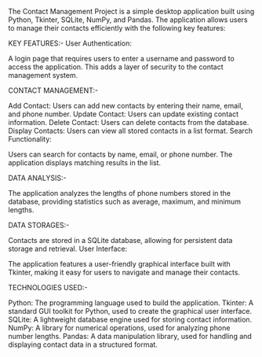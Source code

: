 The Contact Management Project is a simple desktop application built using Python, Tkinter, SQLite, NumPy, and Pandas. The application allows users to manage their contacts efficiently with the following key features:

KEY FEATURES:-
User Authentication:

A login page that requires users to enter a username and password to access the application. This adds a layer of security to the contact management system.

CONTACT MANAGEMENT:-

Add Contact: Users can add new contacts by entering their name, email, and phone number.
Update Contact: Users can update existing contact information.
Delete Contact: Users can delete contacts from the database.
Display Contacts: Users can view all stored contacts in a list format.
Search Functionality:

Users can search for contacts by name, email, or phone number. The application displays matching results in the list.

DATA ANALYSIS:-

The application analyzes the lengths of phone numbers stored in the database, providing statistics such as average, maximum, and minimum lengths.

DATA STORAGES:-

Contacts are stored in a SQLite database, allowing for persistent data storage and retrieval.
User Interface:

The application features a user-friendly graphical interface built with Tkinter, making it easy for users to navigate and manage their contacts.

TECHNOLOGIES USED:-

Python: The programming language used to build the application.
Tkinter: A standard GUI toolkit for Python, used to create the graphical user interface.
SQLite: A lightweight database engine used for storing contact information.
NumPy: A library for numerical operations, used for analyzing phone number lengths.
Pandas: A data manipulation library, used for handling and displaying contact data in a structured format.
